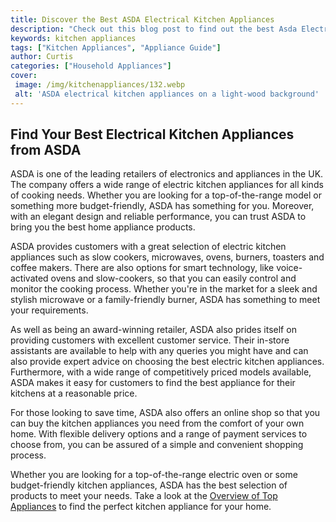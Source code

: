 ```yaml
---
title: Discover the Best ASDA Electrical Kitchen Appliances
description: "Check out this blog post to find out the best Asda Electrical Kitchen Appliances for your home Get the tips you need to choose the perfect kitchen appliance for your needs"
keywords: kitchen appliances
tags: ["Kitchen Appliances", "Appliance Guide"]
author: Curtis
categories: ["Household Appliances"]
cover: 
 image: /img/kitchenappliances/132.webp
 alt: 'ASDA electrical kitchen appliances on a light-wood background'
---
```

## Find Your Best Electrical Kitchen Appliances from ASDA

ASDA is one of the leading retailers of electronics and appliances in the UK. The company offers a wide range of electric kitchen appliances for all kinds of cooking needs. Whether you are looking for a top-of-the-range model or something more budget-friendly, ASDA has something for you. Moreover, with an elegant design and reliable performance, you can trust ASDA to bring you the best home appliance products.

ASDA provides customers with a great selection of electric kitchen appliances such as slow cookers, microwaves, ovens, burners, toasters and coffee makers. There are also options for smart technology, like voice-activated ovens and slow-cookers, so that you can easily control and monitor the cooking process. Whether you're in the market for a sleek and stylish microwave or a family-friendly burner, ASDA has something to meet your requirements. 

As well as being an award-winning retailer, ASDA also prides itself on providing customers with excellent customer service. Their in-store assistants are available to help with any queries you might have and can also provide expert advice on choosing the best electric kitchen appliances. Furthermore, with a wide range of competitively priced models available, ASDA makes it easy for customers to find the best appliance for their kitchens at a reasonable price.

For those looking to save time, ASDA also offers an online shop so that you can buy the kitchen appliances you need from the comfort of your own home. With flexible delivery options and a range of payment services to choose from, you can be assured of a simple and convenient shopping process.

Whether you are looking for a top-of-the-range electric oven or some budget-friendly kitchen appliances, ASDA has the best selection of products to meet your needs. Take a look at the [Overview of Top Appliances](./pages/appliance-overview) to find the perfect kitchen appliance for your home.
